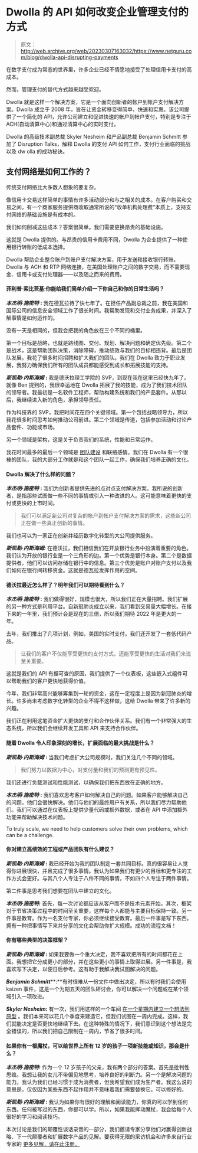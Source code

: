 # Dwolla 的 API 如何改变企业管理支付的方式

> 原文：<http://web.archive.org/web/20230307163032/https://www.netguru.com/blog/dwolla-api-disrupting-payments>

 在数字支付成为常态的世界里，许多企业已经不情愿地接受了处理信用卡支付的高成本。

然而，管理支付的替代方式越来越受欢迎。

Dwolla 就是这样一个解决方案，它是一个面向创新者的帐户到帐户支付解决方案。Dwolla 成立于 2008 年，旨在让资金转移变得简单、快速和实惠。该公司提供了一个简化的 API，允许公司建立和促进快速的帐户到帐户支付，特别是专注于 ACH(自动清算中心)和通过清算中心的实时支付。

Dwolla 的高级技术副总裁 Skyler Nesheim 和产品副总裁 Benjamin Schmitt 参加了 Disruption Talks，解释 Dwolla 的支付 API 如何工作，支付行业面临的挑战以及 dw olla 的成功秘诀。

## 支付网络是如何工作的？

传统支付网络比大多数人想象的要复杂。

像信用卡交易这样简单的事情有许多活动部分和与之相关的成本。在客户购买和交易之间，有一个商家服务提供商收取通常所说的“收单机构处理费”本质上，支持支付网络的基础设施是有成本的。

我们如何削减这些成本？答案很简单。我们需要更换昂贵的基础设施。

这就是 Dwolla 提供的。与昂贵的信用卡费用不同，Dwolla 为企业提供了一种使用银行转账的低成本选择。

Dwolla 帮助企业整合账户到账户支付解决方案，用于发送和接收银行转账。Dwolla 与 ACH 和 RTP 网络连接，在美国处理账户之间的数字交易，而不需要现金、信用卡或支付处理器——以及随之而来的费用。

#### 菲利普·索比茨基:你能给我们简单介绍一下你自己和你的日常生活吗？

***本杰明·施密特*** **:** 我在德瓦拉待了快七年了。在担任产品副总裁之前，我在美国和国际公司的信息安全领域工作了很长时间。我帮助发现和交付业务成果，并深入了解事情是如何运作的。

没有一天是相同的，但我会把我的角色放在三个不同的桶里。

第一个目标是战略，也就是路线图、交付、规划、解决问题和确定优先级。第二个是战术，这是帮助团队决策，消除障碍，推动绩效与我们的目标相违背。最后是团队发展。我花了很多时间招聘和扩大我们的团队。我们在 Dwolla 致力于职业发展，我努力确保我们所有的团队成员都能感受到成长和拓展技能的支持。

***斯凯勒·内斯海姆*** **:** 我是德沃拉理工学院的 SVP，到现在我在这里已经快九年了。就像 Ben 提到的，我很幸运地在 Dwolla 拓展了我的技能，成为了我们技术团队的领导者。我最初是一名软件工程师，帮助构建系统和我们的产品套件。从那以后，我继续进入新的角色，承担领导责任。

作为科技界的 SVP，我把时间花在四个关键领域。第一个包括战略领导力，所以我花很多时间思考如何推动公司前进。第二个领域是传道，包括参加活动和讨论产品套件、功能或市场。

另一个领域是架构，这是关于负责我们的系统，性能和日常运作。

我花时间最多的最后一个领域是 [团队建设](http://web.archive.org/web/20221202100800/https://www.netguru.com/blog/remote-team-building-1) 和联络感情。我们在 Dwolla 有一个很棒的团队，我的大部分工作就是和这个团队一起工作，确保我们培养正确的文化。

#### Dwolla 解决了什么样的问题？

***本杰明·施密特*** **:** 我们为创新者提供先进的点对点支付解决方案。我所说的创新者，是指那些试图做一些不同的事情或引入一种改进的人。这可能意味着更快的支付或更快的上市时间。

> 我们可以满足新公司对复杂的帐户到帐户支付解决方案的需求，这些新公司正在做一些真正创新的事情。

我们也可以为一家正在创新并经历[](http://web.archive.org/web/20221202100800/https://www.netguru.com/services/digital-transformation)数字化转型的大公司提供服务。

***斯凯勒·内斯海姆:*** 在德沃拉，我们相信我们在开放银行业务中扮演着重要的角色。我们认为开放的银行业是一个三角形的边。第一个优势是银行本身。第二个是数据提供者，他们可以访问存储在银行中的信息。第三个优势是账户对账户支付以及我们如何在银行间转移资金。这就是德瓦拉发挥作用的空间。

#### 德沃拉最近怎么样了？明年我们可以期待看到什么？

***本杰明·施密特*** **:** 我们做得很好，规模也很大，所以我们正在大量招聘。我们扩展的另一种方式是利用平台。自新冠肺炎成立以来，我们看到交易量大幅增长。在接下来的一年里，我们预计会是现在的三倍，所以我们期待 2022 年是更大的一年。

去年，我们推出了几项计划，例如，美国的实时支付。我们还开发了一套低代码产品。

> 让我们的客户不仅能享受更快的支付方式，还能享受更快的生活对我们来说至关重要。

这就是我们的 API 有据可查的原因，我们提供了一个仪表板，这些嵌入式组件可以帮助我们的客户更快地获得价值。

今年，我们非常高兴能够筹集到一轮[](http://web.archive.org/web/20221202100800/https://www.dwolla.com/updates/dwolla-secures-funding-to-spearhead-the-future-of-b2b-payments/)的资金，这在一定程度上是因为新冠肺炎的增长。许多尚未考虑数字化转型的企业不得不这样做，这给 Dwolla 带来了许多新的兴趣。

我们正在利用这笔资金扩大更快的支付和合作伙伴关系。我们有一个非常强大的生态系统，所以我们会继续开发工具和 API 来支持合作伙伴。

#### 随着 Dwolla 令人印象深刻的增长，扩展面临的最大挑战是什么？

***斯凯勒·内斯海姆*** **:** 当我们考虑扩大公司规模时，我们关注几个不同的领域。

> 我们努力以数据为中心，对支付量和我们的预测更有预见性。

我们还进行负载测试和性能测试，以确保我们把东西放在正确的地方。

***本杰明·施密特*** **:** 我们喜欢思考客户如何解决自己的问题。如果客户能够解决自己的问题，他们会很快解决。他们与他们的最终用户有关系，所以我们尽力帮助他们。我们可以通过在仪表板上提供少量代码或额外数据，或者在 API 中添加额外功能来帮助解决技术问题。

To truly scale, we need to help customers solve their own problems, which can be a challenge.

#### 你对建立高绩效的工程或产品团队有什么建议？

***斯凯勒·内斯海姆*** **:** 我已经开始为我的团队制定一套共同目标。真的很容易让人觉得你进展很快，并且完成了很多事情。我认为如果我们有更少的目标和更专注的工作方式会更好。与其八个人专注于八件不同的事情，不如四个人专注于两件事情。

第二件事是思考我们想要在团队中建立的文化。

***本杰明·施密特:*** 首先，每一次讨论都应该从客户而不是技术元素开始。其次，框架对于节省决策过程中的时间至关重要，这样每个人都能与主要目标保持一致。另一件事是教育。作为一名支付专家，你必须继续接受教育。最后一件事是写下东西。拥有一种把事情写下来并分享的文化会帮助你扩大规模。成功的流程文档！

#### 你有哪些典型的决策框架？

***斯凯勒·内斯海姆*** **:** 如果我要做一个重大决定，我不喜欢把所有的时间都花在上面。我想把它分成更小的部分，并在这些更小的事情上取得进展。另一件事是，我喜欢写下决定，以便日后参考。这有助于我解决我试图解决的问题。

***Benjamin Schmitt*****:**有时很难从一份文件中做出决定，所以有时我们会使用 kaizen 事件，这是一个为期五天的团队研讨会，你可以解决一个问题或在某个领域引入一项改进。

***Skyler Nesheim:*** 有一次，我们用这样的一个车间 [在一个星期内建立一个想法到原型](http://web.archive.org/web/20221202100800/https://www.netguru.com/welcome/rapidprototyping) 。我们本来可以花几个季度来建造它，但我们试图在一周内完成。这样，我们就能决定是否更快地继续下去。在这种特殊的情况下，我们意识到这个想法是完全错误的，所以我们把自己限制在一周内，节省了很多时间。

#### 如果你有一根魔杖，可以给世界上所有 12 岁的孩子一项新技能或知识，那会是什么？

***本杰明·施密特:*** 作为一个 12 岁孩子的父亲，我有两个部分的答案。首先是批判性思维。我想让我的女儿不带偏见地思考，培养良好的判断力。另一个是解决问题的能力。我认为我们已经习惯于成为消费者，但我希望我们成为生产者。我这么说的意思是，仅仅因为某些东西不起作用并不意味着我们需要替换它。可以修好的。

***斯凯勒·内斯海姆*** **:** 我认为如果你有很好的理解和阅读能力，你真的可以学到任何东西。任何被写过的东西，你都可以学。所以，如果我能挥动魔杖，我会给每个人很好的学习和阅读技巧。

本次讨论是我们的颠覆性谈话录音的一部分，我们邀请专家分享他们对赢得创新战略、下一代颠覆者和扩展数字产品的见解。要获得无限的采访机会和许多来自行业专家的 [更多见解，请在此注册。](http://web.archive.org/web/20221202100800/https://www.netguru.com/disruption/talks)